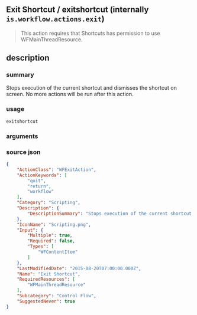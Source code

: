 
## Exit Shortcut / exitshortcut (internally `is.workflow.actions.exit`)


> This action requires that Shortcuts has permission to use WFMainThreadResource.


## description
### summary
Stops execution of the current shortcut and dismisses the shortcut on screen. No more actions will be run after this action.


### usage
`exitshortcut `

### arguments


### source json

```json
{
	"ActionClass": "WFExitAction",
	"ActionKeywords": [
		"quit",
		"return",
		"workflow"
	],
	"Category": "Scripting",
	"Description": {
		"DescriptionSummary": "Stops execution of the current shortcut and dismisses the shortcut on screen. No more actions will be run after this action."
	},
	"IconName": "Scripting.png",
	"Input": {
		"Multiple": true,
		"Required": false,
		"Types": [
			"WFContentItem"
		]
	},
	"LastModifiedDate": "2015-08-20T07:00:00.000Z",
	"Name": "Exit Shortcut",
	"RequiredResources": [
		"WFMainThreadResource"
	],
	"Subcategory": "Control Flow",
	"SuggestedNever": true
}
```
